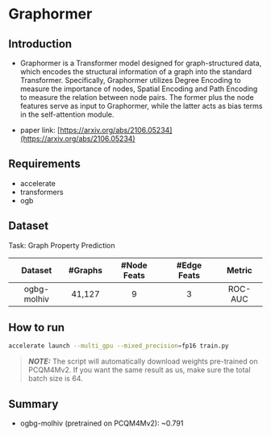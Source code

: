 Graphormer
==============================

## Introduction

* Graphormer is a Transformer model designed for graph-structured data, which encodes the structural information of a graph into the standard Transformer. Specifically, Graphormer utilizes Degree Encoding to measure the importance of nodes, Spatial Encoding and Path Encoding to measure the relation between node pairs. The former plus the node features serve as input to Graphormer, while the latter acts as bias terms in the self-attention module.

* paper link: [https://arxiv.org/abs/2106.05234](https://arxiv.org/abs/2106.05234)

## Requirements
- accelerate
- transformers
- ogb

## Dataset

Task: Graph Property Prediction

|   Dataset   | #Graphs | #Node Feats | #Edge Feats | Metric |
| :---------: | :-----: | :---------: | :---------: | :-----: |
| ogbg-molhiv | 41,127 |      9      |      3      | ROC-AUC |

How to run
----------

```bash
accelerate launch --multi_gpu --mixed_precision=fp16 train.py
```
> **_NOTE:_**  The script will automatically download weights pre-trained on PCQM4Mv2. If you want the same result as us, make sure the total batch size is 64.

## Summary

* ogbg-molhiv (pretrained on PCQM4Mv2): ~0.791
